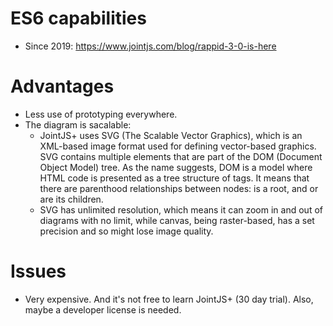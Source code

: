 # ES6 capabilities
- Since 2019:
    https://www.jointjs.com/blog/rappid-3-0-is-here

# Advantages
- Less use of prototyping everywhere.
- The diagram is sacalable:
    - JointJS+ uses SVG (The Scalable Vector Graphics), which is an XML-based image format used for defining vector-based graphics. SVG contains multiple elements that are part of the DOM (Document Object Model) tree. As the name suggests, DOM is a model where HTML code is presented as a tree structure of tags. It means that there are parenthood relationships between nodes: <html> is a root, and <head> or <body> are its children.
    - SVG has unlimited resolution, which means it can zoom in and out of diagrams with no limit, while canvas, being raster-based, has a set precision and so might lose image quality.    


# Issues
- Very expensive. And it's not free to learn JointJS+ (30 day trial). Also, maybe a developer license is needed.

